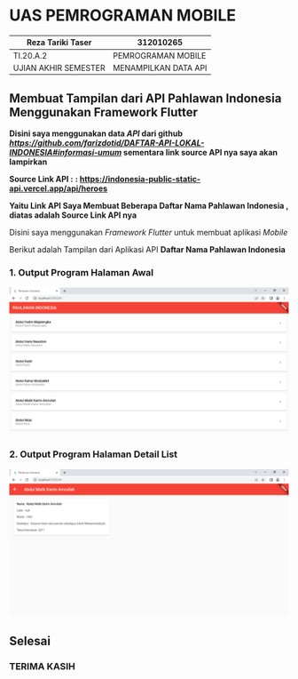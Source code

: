  # UAS PEMROGRAMAN MOBILE

| Reza Tariki Taser          | 312010265             |
|----------------------------|-----------------------|
|  TI.20.A.2                 | PEMROGRAMAN MOBILE    |
| UJIAN AKHIR SEMESTER       | MENAMPILKAN DATA API  |

 ## Membuat Tampilan dari API Pahlawan Indonesia Menggunakan Framework Flutter

 **Disini saya menggunakan data ***API*** dari github ***https://github.com/farizdotid/DAFTAR-API-LOKAL-INDONESIA#informasi-umum*** sementara link source API nya saya akan lampirkan**

 **Source Link API :** **: https://indonesia-public-static-api.vercel.app/api/heroes** 

 **Yaitu Link API ****Saya Membuat Beberapa Daftar Nama Pahlawan Indonesia**** , diatas adalah Source Link API nya**

 Disini saya menggunakan *Framework Flutter* untuk membuat aplikasi *Mobile*

 Berikut adalah Tampilan dari Aplikasi API  **Daftar Nama Pahlawan Indonesia**

 ### 1. Output Program Halaman Awal

 ![foto](img/Pahlawan%20Indonesia.png) <br>


 ### 2. Output Program Halaman Detail List

 ![foto](img/Pahlawan%20indonesia%202.png) <br>



 ## Selesai

 ### TERIMA KASIH
